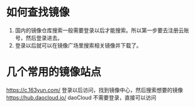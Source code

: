 # 如何查找镜像
1. 国内的镜像仓库搜索一般需要登录以后才能搜索。所以第一步要去注册云账号，然后登录进去。
2. 登录以后就可以在镜像广场里搜索相关镜像并下载了。

# 几个常用的镜像站点
https://c.163yun.com/   登录以后访问，找到镜像中心，然后搜索想要的镜像
https://hub.daocloud.io/   daoCloud  不需要登录，直接可以访问



